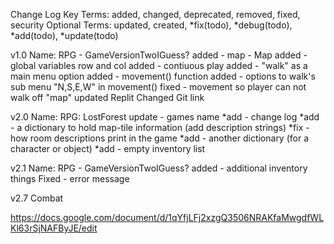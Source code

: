 Change Log Key Terms:
   added, changed, deprecated, removed, fixed, security
Optional Terms:
   updated, created, *fix(todo), *debug(todo), *add(todo), *update(todo)

v1.0
Name: RPG - GameVersionTwoIGuess?
added - map - Map
added - global variables row and col
added - contiuous play
added - "walk" as a main menu option
added - movement() function
added - options to walk's sub menu "N,S,E,W" in movement()
fixed - movement so player can not walk off "map"
updated Replit
Changed Git link

v2.0
Name: RPG: LostForest
update - games name
*add - change log
*add - a dictionary to hold map-tile information (add description strings)
*fix - how room descriptions print in the game
*add - another dictionary (for a character or object)
*add - empty inventory list

v2.1
Name: RPG - GameVersionTwoIGuess?
added - additional inventory things
Fixed - error message

v2.7
Combat

https://docs.google.com/document/d/1qYfjLFj2xzgQ3506NRAKfaMwgdfWLKl63rSjNAFByJE/edit